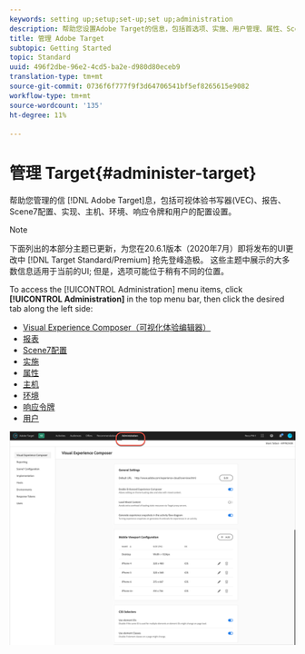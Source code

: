 ```yaml
---
keywords: setting up;setup;set-up;set up;administration
description: 帮助您设置Adobe Target的信息，包括首选项、实施、用户管理、属性、Scene7配置、主机管理和响应令牌。
title: 管理 Adobe Target
subtopic: Getting Started
topic: Standard
uuid: 496f2dbe-96e2-4cd5-ba2e-d980d80eceb9
translation-type: tm+mt
source-git-commit: 0736f6f777f9f3d64706541bf5ef8265615e9082
workflow-type: tm+mt
source-wordcount: '135'
ht-degree: 11%

---
```



# 管理 Target{#administer-target}

帮助您管理的信 [!DNL Adobe Target]息，包括可视体验书写器(VEC)、报告、Scene7配置、实现、主机、环境、响应令牌和用户的配置设置。

>[!NOTE]
>
>下面列出的本部分主题已更新，为您在20.6.1版本（2020年7月）即将发布的UI更改中 [!DNL Target Standard/Premium] 抢先登峰造极。 这些主题中展示的大多数信息适用于当前的UI; 但是，选项可能位于稍有不同的位置。

To access the [!UICONTROL Administration] menu items, click **[!UICONTROL Administration]** in the top menu bar, then click the desired tab along the left side:

* [Visual Experience Composer（可视化体验编辑器）](/help/administrating-target/visual-experience-composer-set-up.md)
* [报表](/help/administrating-target/reporting.md)
* [Scene7配置](/help/administrating-target/scene7-settings.md)
* [实施](/help/c-implementing-target/implementing-target.md)
* [属性](/help/administrating-target/c-user-management/property-channel/property-channel.md)
* [主机](/help/administrating-target/hosts.md)
* [环境](/help/administrating-target/environments.md)
* [响应令牌](/help/administrating-target/response-tokens.md)
* [用户](/help/administrating-target/c-user-management/user-management.md)

![Adobe Target管理菜单](/help/administrating-target/assets/administration.png)